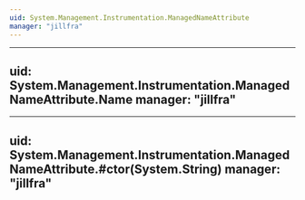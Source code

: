 ```yaml
---
uid: System.Management.Instrumentation.ManagedNameAttribute
manager: "jillfra"
---
```


---
uid: System.Management.Instrumentation.ManagedNameAttribute.Name
manager: "jillfra"
---

---
uid: System.Management.Instrumentation.ManagedNameAttribute.#ctor(System.String)
manager: "jillfra"
---

